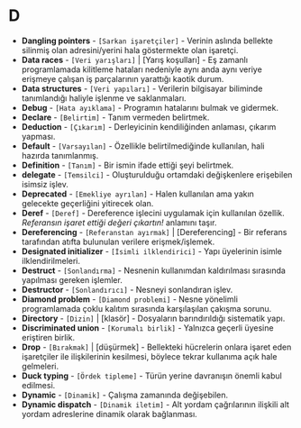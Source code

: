 # **D**

* **Dangling pointers** - `[Sarkan işaretçiler]` - Verinin aslında bellekte silinmiş olan adresini/yerini hala göstermekte olan işaretçi.
* **Data races** - `[Veri yarışları]` | [Yarış koşulları] - Eş zamanlı programlamada kilitleme hataları nedeniyle aynı anda aynı veriye erişmeye çalışan iş parçalarının yarattığı kaotik durum. 
* **Data structures** - `[Veri yapıları]` - Verilerin bilgisayar biliminde tanımlandığı haliyle işlenme ve saklanmaları.
* **Debug** - `[Hata ayıklama]` - Programın hatalarını bulmak ve gidermek.
* **Declare** - `[Belirtim]` - Tanım vermeden belirtmek.
* **Deduction** - `[Çıkarım]` - Derleyicinin kendiliğinden anlaması, çıkarım yapması.
* **Default** - `[Varsayılan]` - Özellikle belirtilmediğinde kullanılan, hali hazırda tanımlanmış.
* **Definition** - `[Tanım]` - Bir ismin ifade ettiği şeyi belirtmek.
* **delegate** - `[Temsilci]` - Oluşturulduğu ortamdaki değişkenlere erişebilen isimsiz işlev.
* **Deprecated** - `[Emekliye ayrılan]` - Halen kullanılan ama yakın gelecekte geçerliğini yitirecek olan.
* **Deref** - `[Deref]` - Dereference işlecini uygulamak için kullanılan özellik. *Referansın işaret ettiği değeri çıkartın!* anlamını taşır.  
* **Dereferencing** - `[Referanstan ayırmak]` | [Dereferencing] - Bir referans tarafından atıfta bulunulan verilere erişmek/işlemek.
* **Designated initializer** - `[İsimli ilklendirici]` - Yapı üyelerinin isimle ilklendirilmeleri.
* **Destruct** - `[Sonlandırma]` - Nesnenin kullanımdan kaldırılması sırasında yapılması gereken işlemler.
* **Destructor** - `[Sonlandırıcı]` - Nesneyi sonlandıran işlev.
* **Diamond problem** - `[Diamond problemi]` - Nesne yönelimli programlamada çoklu kalıtım sırasında karşılaşılan çakışma sorunu.
* **Directory** - `[Dizin]` | [klasör] - Dosyaların barındırıldığı sistematik yapı.
* **Discriminated union** - `[Korumalı birlik]` - Yalnızca geçerli üyesine eriştiren birlik.
* **Drop** - `[Bırakmak]` | [düşürmek] - Bellekteki hücrelerin onlara işaret eden işaretçiler ile ilişkilerinin kesilmesi, böylece tekrar kullanıma açık hale gelmeleri.
* **Duck typing** - `[Ördek tipleme]` - Türün yerine davranışın önemli kabul edilmesi.
* **Dynamic** - `[Dinamik]` - Çalışma zamanında değişebilen.
* **Dynamic dispatch** - `[Dinamik iletim]` - Alt yordam çağrılarının ilişkili alt yordam adreslerine dinamik olarak bağlanması.
